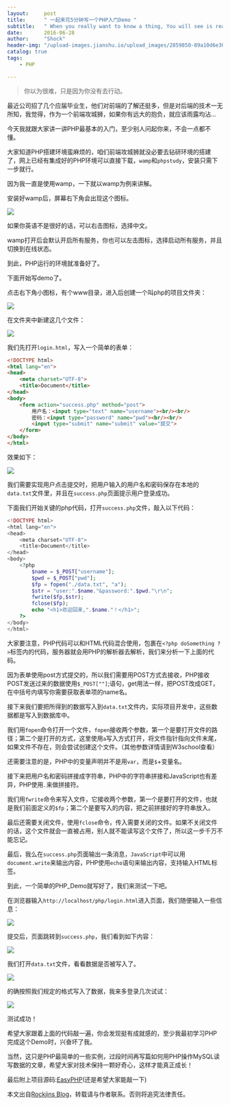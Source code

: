 ```yaml
---
layout:     post
title:      " 一起来花5分钟写一个PHP入门Demo "
subtitle:   " When you really want to know a thing, You will see is really very simple. "
date:       2016-06-28
author:     "Shock"
header-img: "/upload-images.jianshu.io/upload_images/2859850-89a10d6e30f41a6d.png?imageMogr2/auto-orient/strip%7CimageView2/2/w/1240"
catalog: true
tags:
    - PHP

---
```


> 你以为很难，只是因为你没有去行动。

最近公司招了几个应届毕业生，他们对前端的了解还挺多，但是对后端的技术一无所知，我觉得，作为一个前端攻城狮，如果你有远大的抱负，就应该雨露均沾...

今天我就跟大家讲一讲PHP最基本的入门，至少别人问起你来，不会一点都不懂。

大家知道PHP搭建环境蛮麻烦的，咱们前端攻城狮就没必要去钻研环境的搭建了，网上已经有集成好的PHP环境可以直接下载，`wamp`和`phpstudy`，安装只需下一步就行。

因为我一直是使用wamp，一下就以wamp为例来讲解。

安装好wamp后，屏幕右下角会出现这个图标。

![](http://images2015.cnblogs.com/blog/929120/201606/929120-20160628093309312-1402371585.png)

如果你英语不是很好的话，可以右击图标，选择中文。

wamp打开后会默认开启所有服务，你也可以左击图标，选择启动所有服务，并且切换到在线状态。

到此，PHP运行的环境就准备好了。

下面开始写demo了。

点击右下角小图标，有个www目录，进入后创建一个叫php的项目文件夹：

![](http://images2015.cnblogs.com/blog/929120/201606/929120-20160628111027265-2145567082.png)

在文件夹中新建这几个文件：

![](http://images2015.cnblogs.com/blog/929120/201606/929120-20160628111159343-1711797668.png)

我们先打开`login.html`，写入一个简单的表单：

```html
<!DOCTYPE html>
<html lang="en">
<head>
    <meta charset="UTF-8">
    <title>Document</title>
</head>
<body>
    <form action="success.php" method="post">
        用户名：<input type="text" name="username"><br/><br/>
        密码：<input type="password" name="pwd"><br/><br/>
        <input type="submit" name="submit" value="提交">
    </form>
</body>
</html>
```

效果如下：

![](http://images2015.cnblogs.com/blog/929120/201606/929120-20160628111413999-225059502.png)

我们需要实现用户点击提交时，把用户输入的用户名和密码保存在本地的`data.txt`文件里，并且在`success.php`页面提示用户登录成功。

下面我们开始关键的php代码，打开`success.php`文件，敲入以下代码：

```php
<!DOCTYPE html>
<html lang="en">
<head>
    <meta charset="UTF-8">
    <title>Document</title>
</head>
<body>
    <?php
        $name = $_POST["username"];
        $pwd = $_POST["pwd"];
        $fp = fopen("./data.txt", "a");
        $str = "user:".$name."&password:".$pwd."\r\n";
        fwrite($fp,$str);
        fclose($fp);
        echo "<h1>欢迎回来,".$name."！</h1>";
    ?>
</body>
</html>
```

大家要注意，PHP代码可以和HTML代码混合使用，包裹在`<?php doSomething ?>`标签内的代码，服务器就会用PHP的解析器去解析，我们来分析一下上面的代码。

因为表单使用post方式提交的，所以我们需要用POST方式去接收，PHP接收POST发送过来的数据使用`$_POST[""]`;语句，get用法一样，把POST改成GET，在中括号内填写你需要获取表单项的name名。

接下来我们要把所得到的数据写入到`data.txt`文件内，实际项目开发中，这些数据都是写入到数据库中。

我们用`fopen`命令打开一个文件，`fopen`接收两个参数，第一个是要打开文件的路径；第二个是打开的方式，这里使用`a`写入方式打开，将文件指针指向文件末尾，如果文件不存在，则会尝试创建这个文件。（其他参数详情请到W3school查看）

还需要注意的是，PHP中的变量声明并不是用`var`，而是`$`+变量名。

接下来把用户名和密码拼接成字符串，PHP中的字符串拼接和JavaScript也有差异，PHP使用`.`来做拼接符。

我们用`fwrite`命令来写入文件，它接收两个参数，第一个是要打开的文件，也就是我们前面定义的`$fp`；第二个是要写入的内容，把之前拼接好的字符串放入。

最后还需要关闭文件，使用`fclose`命令，传入需要关闭的文件。如果不关闭文件的话，这个文件就会一直被占用，别人就不能读写这个文件了，所以这一步千万不能忘记。

最后，我么在`success.php`页面输出一条消息，`JavaScript`中可以用`document.write`来输出内容，PHP使用`echo`语句来输出内容，支持输入HTML标签。

到此，一个简单的PHP_Demo就写好了，我们来测试一下吧。

在浏览器输入`http://localhost/php/login.html`进入页面，我们随便输入一些信息：

![](http://images2015.cnblogs.com/blog/929120/201606/929120-20160628125812593-1050524524.png)

提交后，页面跳转到`success.php`，我们看到如下内容：

![](http://images2015.cnblogs.com/blog/929120/201606/929120-20160628125841234-1957108871.png)

我们打开`data.txt`文件，看看数据是否被写入了。

![](http://images2015.cnblogs.com/blog/929120/201606/929120-20160628125956468-852736423.png)

的确按照我们规定的格式写入了数据，我来多登录几次试试：

![](http://images2015.cnblogs.com/blog/929120/201606/929120-20160628130121765-751187831.png)

测试成功！

希望大家跟着上面的代码敲一遍，你会发现挺有成就感的，至少我最初学习PHP完成这个Demo时，兴奋坏了我。

当然，这只是PHP最简单的一些实例，过段时间再写篇如何用PHP操作MySQL读写数据的文章，希望大家对技术保持一颗好奇心，这样才能真正成长！

最后附上项目源码:[EasyPHP](https://github.com/rockjins/firstPython/tree/gh-pages/test/easyPHP)(还是希望大家能敲一下)

本文出自[Rockjins Blog](https://rockjins.github.io)，转载请与作者联系。否则将追究法律责任。
